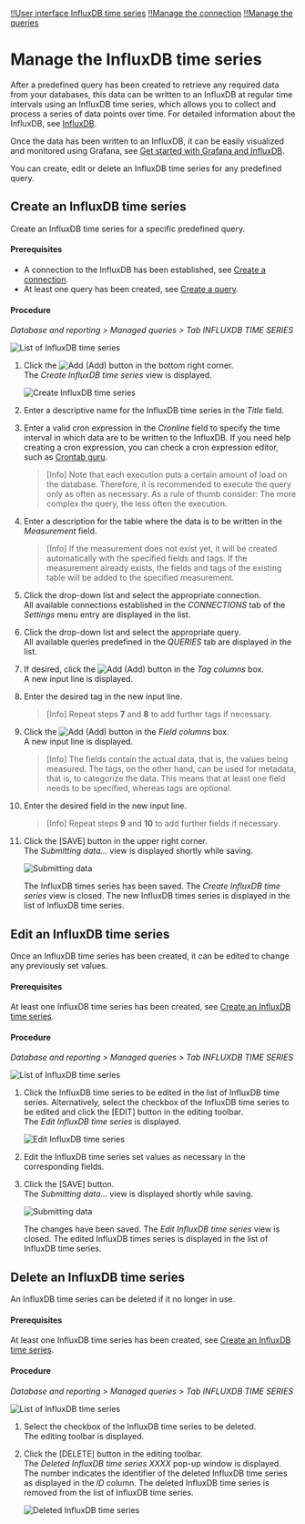 [!!User interface InfluxDB time series](../UserInterface/01b_InfluxDBTimeSeries.md)
[!!Manage the connection](./04_ManageConnections.md)
[!!Manage the queries](./01_ManageQueries.md)

# Manage the InfluxDB time series

After a predefined query has been created to retrieve any required data from your databases, this data can be written to an InfluxDB at regular time intervals using an InfluxDB time series, which allows you to collect and process a series of data points over time. For detailed information about the InfluxDB, see [InfluxDB](https://docs.influxdata.com/influxdb/v2.6/).

Once the data has been written to an InfluxDB, it can be easily visualized and monitored using Grafana, see [Get started with Grafana and InfluxDB](https://grafana.com/docs/grafana/latest/getting-started/get-started-grafana-influxdb/).

You can create, edit or delete an InfluxDB time series for any predefined query.


## Create an InfluxDB time series

Create an InfluxDB time series for a specific predefined query.

#### Prerequisites

- A connection to the InfluxDB has been established, see [Create a connection](./04_ManageConnections.md#create-a-connection). 
- At least one query has been created, see [Create a query](./01_ManageQueries.md#create-a-query). 

#### Procedure

*Database and reporting > Managed queries > Tab INFLUXDB TIME SERIES*

![List of InfluxDB time series](../../Assets/Screenshots/DatabaseAndReporting/ManagedQueries/InfluxDBTimeSeries/ListInfluxDBTimeSeries.png "[List of InfluxDB time series]")

1. Click the ![Add](../../Assets/Icons/Plus01.png "[Add]") (Add) button in the bottom right corner.   
    The *Create InfluxDB time series* view is displayed.

    ![Create InfluxDB time series](../../Assets/Screenshots/DatabaseAndReporting/ManagedQueries/InfluxDBTimeSeries/CreateInfluxDBTimeSeries.png "[Create InfluxDB time series]")

2. Enter a descriptive name for the InfluxDB time series in the *Title* field.

3. Enter a valid cron expression in the *Cronline* field to specify the time interval in which data are to be written to the InfluxDB. If you need help creating  a cron expression, you can check a cron expression editor, such as [Crontab guru](https://crontab.guru/).
    > [Info] Note that each execution puts a certain amount of load on the database. Therefore, it is recommended to execute the query only as often as necessary. As a rule of thumb consider: The more complex the query, the less often the execution.

4. Enter a description for the table where the data is to be written in the *Measurement* field. 
    > [Info]  If the measurement does not exist yet, it will be created automatically with the specified fields and tags. If the measurement already exists, the fields and tags of the existing table will be added to the specified measurement. 

5. Click the drop-down list and select the appropriate connection.  
    All available connections established in the *CONNECTIONS* tab of the *Settings* menu entry are displayed in the list.

6. Click the drop-down list and select the appropriate query.   
    All available queries predefined in the *QUERIES* tab are displayed in the list.

7. If desired, click the ![Add](../../Assets/Icons/Plus03.png "[Add]") (Add) button in the *Tag columns* box.  
    A new input line is displayed.

8. Enter the desired tag in the new input line.   
    > [Info] Repeat steps **7** and **8** to add further tags if necessary. 

9. Click the ![Add](../../Assets/Icons/Plus03.png "[Add]") (Add) button in the *Field columns* box.  
    A new input line is displayed.
    > [Info] The fields contain the actual data, that is, the values being measured. The tags, on the other hand, can be used for metadata, that is, to categorize the data. This means that at least one field needs to be specified, whereas tags are optional.

10. Enter the desired field in the new input line.    
    > [Info] Repeat steps **9** and **10** to add further fields if necessary.

11. Click the [SAVE] button in the upper right corner.  
    The *Submitting data...* view is displayed shortly while saving. 

    ![Submitting data](../../Assets/Screenshots/DatabaseAndReporting/ManagedQueries/InfluxDBTimeSeries/SubmittingData.png "[Submitting data]")

    [comment]: <> (Screenshot aus NoE test account. OK?)

    The InfluxDB times series has been saved. The *Create InfluxDB time series* view is closed. The new InfluxDB times series is displayed in the list of InfluxDB time series. 


## Edit an InfluxDB time series

Once an InfluxDB time series has been created, it can be edited to change any previously set values.

#### Prerequisites

At least one InfluxDB time series has been created, see [Create an InfluxDB time series](#create-an-influxdb-time-series).

#### Procedure

*Database and reporting > Managed queries > Tab INFLUXDB TIME SERIES*

![List of InfluxDB time series](../../Assets/Screenshots/DatabaseAndReporting/ManagedQueries/InfluxDBTimeSeries/ListInfluxDBTimeSeriesCreated.png "[List of InfluxDB time series]")

[comment]: <> (Screenshot aus NoE test account. OK?)

1. Click the InfluxDB time series to be edited in the list of InfluxDB time series. Alternatively, select the checkbox of the InfluxDB time series to be edited and click the [EDIT] button in the editing toolbar.  
    The *Edit InfluxDB time series* is displayed.

    ![Edit InfluxDB time series](../../Assets/Screenshots/DatabaseAndReporting/ManagedQueries/InfluxDBTimeSeries/EditInfluxDBTimeSeries.png "[Edit InfluxDB time series]")

2. Edit the InfluxDB time series set values as necessary in the corresponding fields.

3. Click the [SAVE] button.   
    The *Submitting data...* view is displayed shortly while saving. 

    ![Submitting data](../../Assets/Screenshots/DatabaseAndReporting/ManagedQueries/InfluxDBTimeSeries/SubmittingData.png "[Submitting data]")

    [comment]: <> (Screenshots aus NoE test account)

    The changes have been saved. The *Edit InfluxDB time series* view is closed. The edited InfluxDB times series is displayed in the list of InfluxDB time series. 


## Delete an InfluxDB time series 

An InfluxDB time series can be deleted if it no longer in use.

#### Prerequisites

At least one InfluxDB time series has been created, see [Create an InfluxDB time series](#create-an-influxdb-time-series).

#### Procedure

*Database and reporting > Managed queries > Tab INFLUXDB TIME SERIES*

![List of InfluxDB time series](../../Assets/Screenshots/DatabaseAndReporting/ManagedQueries/InfluxDBTimeSeries/ListInfluxDBTimeSeriesCreated.png "[List of InfluxDB time series]")


1. Select the checkbox of the InfluxDB time series to be deleted.   
    The editing toolbar is displayed.

2. Click the [DELETE] button in the editing toolbar.  
    The *Deleted InfluxDB time series XXXX* pop-up window is displayed. The number indicates the identifier of the deleted InfluxDB time series as displayed in the *ID* column. The deleted InfluxDB time series is removed from the list of InfluxDB time series.

    ![Deleted InfluxDB time series](../../Assets/Screenshots/DatabaseAndReporting/ManagedQueries/InfluxDBTimeSeries/DeletedInfluxDBTimeSeries.png "[Deleted InfluxDB time series]")

[comment]: <> (Julian: Wie besprochen, bitte Screenshot einbauen, ziehen und zukommen lassen.)

